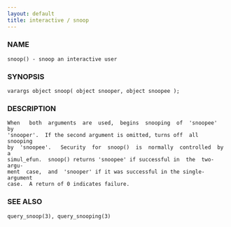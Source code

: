```yaml
---
layout: default
title: interactive / snoop
---
```


### NAME

    snoop() - snoop an interactive user


### SYNOPSIS

    varargs object snoop( object snooper, object snoopee );


### DESCRIPTION

    When   both  arguments  are  used,  begins  snooping  of  'snoopee'  by
    'snooper'.  If the second argument is omitted, turns off  all  snooping
    by  'snoopee'.   Security  for  snoop()  is  normally  controlled  by a
    simul_efun.  snoop() returns 'snoopee' if successful in  the  two-argu‐
    ment  case,  and  'snooper' if it was successful in the single-argument
    case.  A return of 0 indicates failure.


### SEE ALSO

    query_snoop(3), query_snooping(3)
